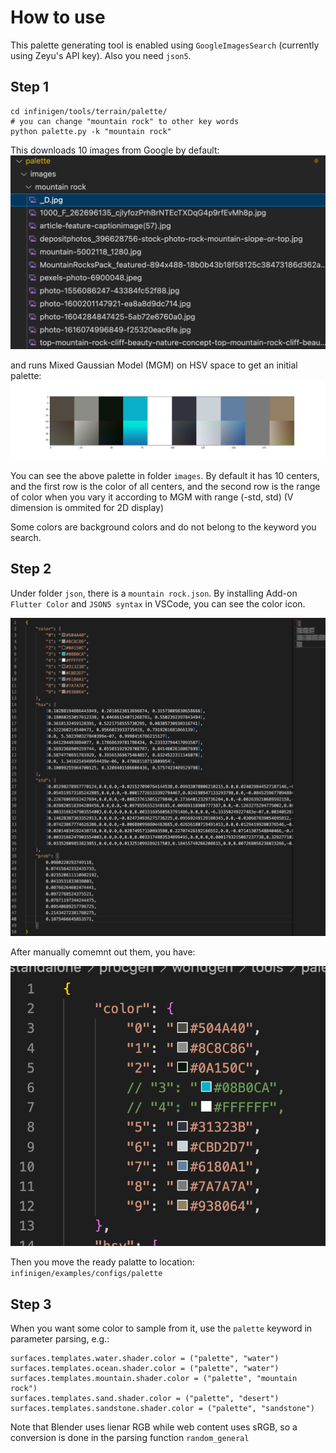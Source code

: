 # How to use

This palette generating tool is enabled using `GoogleImagesSearch` (currently using Zeyu's API key). Also you need `json5`.

## Step 1

```
cd infinigen/tools/terrain/palette/
# you can change "mountain rock" to other key words
python palette.py -k "mountain rock"
```

This downloads 10 images from Google by default:
![](demo1.png)

and runs Mixed Gaussian Model (MGM) on HSV space to get an initial palette:
![](demo2.png)

You can see the above palette in folder `images`. By default it has 10 centers, and the first row is the color of all centers, and the second row is the range of color when you vary it according to MGM with range (-std, std) (V dimension is ommited for 2D display)

Some colors are background colors and do not belong to the keyword you search.

## Step 2

Under folder `json`, there is a `mountain rock.json`. By installing Add-on `Flutter Color` and `JSON5 syntax` in VSCode, you can see the color icon. 

![](demo3.png)

After manually comemnt out them, you have:

![](demo4.png)

Then you move the ready palatte to location: `infinigen/examples/configs/palette`

## Step 3

When you want some color to sample from it, use the `palette` keyword in parameter parsing, e.g.:

```
surfaces.templates.water.shader.color = ("palette", "water")
surfaces.templates.ocean.shader.color = ("palette", "water")
surfaces.templates.mountain.shader.color = ("palette", "mountain rock")
surfaces.templates.sand.shader.color = ("palette", "desert")
surfaces.templates.sandstone.shader.color = ("palette", "sandstone")
```

Note that Blender uses lienar RGB while web content uses sRGB, so a conversion is done in the parsing function `random_general`